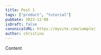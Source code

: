```yaml
---
title: Post 1
tags: ["product", "tutorial"]
pubDate: 2023-12-08
isDraft: false
canonicalURL: https://mysite.com/sample/
author: christina
---
```


Content